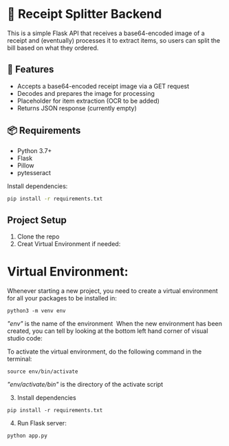 # 🧾 Receipt Splitter Backend

This is a simple Flask API that receives a base64-encoded image of a receipt and (eventually) processes it to extract items, so users can split the bill based on what they ordered.

## 🚀 Features

- Accepts a base64-encoded receipt image via a GET request
- Decodes and prepares the image for processing
- Placeholder for item extraction (OCR to be added)
- Returns JSON response (currently empty)

## 📦 Requirements

- Python 3.7+
- Flask
- Pillow
- pytesseract

Install dependencies:

```bash
pip install -r requirements.txt
```

## Project Setup

1. Clone the repo 
2. Creat Virtual Environment if needed:

# Virtual Environment:
Whenever starting a new project, you need to create a virtual environment for all your packages to be installed in:

```python3 -m venv env ```

*"env"* is the name of the environment
​
When the new environment has been created, you can tell by looking at the bottom left hand corner of visual studio code:

To activate the virtual environment, do the following command in the terminal:

```source env/bin/activate```

*"env/activate/bin"* is the directory of the activate script

3. Install dependencies 

```pip install -r requirements.txt ```

4. Run Flask server:

```python app.py```